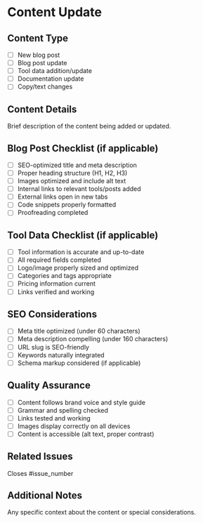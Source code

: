 # Content Update

## Content Type
- [ ] New blog post
- [ ] Blog post update
- [ ] Tool data addition/update
- [ ] Documentation update
- [ ] Copy/text changes

## Content Details
Brief description of the content being added or updated.

## Blog Post Checklist (if applicable)
- [ ] SEO-optimized title and meta description
- [ ] Proper heading structure (H1, H2, H3)
- [ ] Images optimized and include alt text
- [ ] Internal links to relevant tools/posts added
- [ ] External links open in new tabs
- [ ] Code snippets properly formatted
- [ ] Proofreading completed

## Tool Data Checklist (if applicable)
- [ ] Tool information is accurate and up-to-date
- [ ] All required fields completed
- [ ] Logo/image properly sized and optimized
- [ ] Categories and tags appropriate
- [ ] Pricing information current
- [ ] Links verified and working

## SEO Considerations
- [ ] Meta title optimized (under 60 characters)
- [ ] Meta description compelling (under 160 characters)
- [ ] URL slug is SEO-friendly
- [ ] Keywords naturally integrated
- [ ] Schema markup considered (if applicable)

## Quality Assurance
- [ ] Content follows brand voice and style guide
- [ ] Grammar and spelling checked
- [ ] Links tested and working
- [ ] Images display correctly on all devices
- [ ] Content is accessible (alt text, proper contrast)

## Related Issues
Closes #issue_number

## Additional Notes
Any specific context about the content or special considerations.

